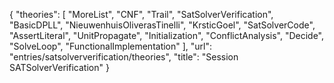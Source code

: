 {
    "theories": [
        "MoreList",
        "CNF",
        "Trail",
        "SatSolverVerification",
        "BasicDPLL",
        "NieuwenhuisOliverasTinelli",
        "KrsticGoel",
        "SatSolverCode",
        "AssertLiteral",
        "UnitPropagate",
        "Initialization",
        "ConflictAnalysis",
        "Decide",
        "SolveLoop",
        "FunctionalImplementation"
    ],
    "url": "entries/satsolververification/theories",
    "title": "Session SATSolverVerification"
}